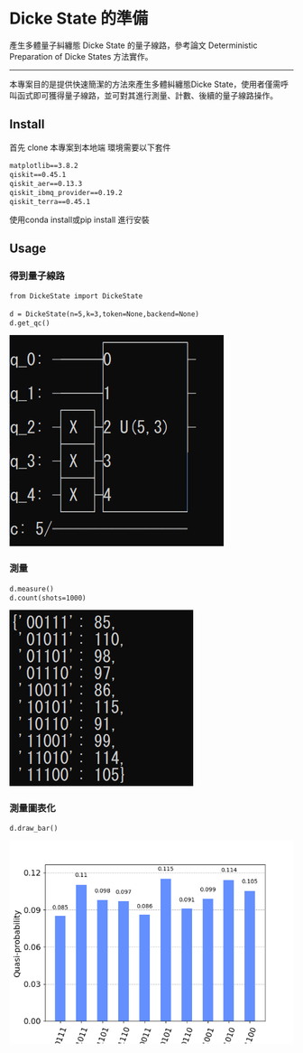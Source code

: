 # Dicke State 的準備

產生多體量子糾纏態 Dicke State 的量子線路，參考論文 Deterministic Preparation of Dicke States 方法實作。

---

本專案目的是提供快速簡潔的方法來產生多體糾纏態Dicke State，使用者僅需呼叫函式即可獲得量子線路，並可對其進行測量、計數、後續的量子線路操作。

## Install

首先 clone 本專案到本地端
環境需要以下套件
```
matplotlib==3.8.2
qiskit==0.45.1
qiskit_aer==0.13.3
qiskit_ibmq_provider==0.19.2
qiskit_terra==0.45.1
```
使用conda install或pip install 進行安裝

## Usage


### 得到量子線路
```
from DickeState import DickeState

d = DickeState(n=5,k=3,token=None,backend=None)
d.get_qc()
```
![alt text](resources/image.png)

### 測量
```
d.measure()
d.count(shots=1000)
```
![alt text](resources/image-2.png)

### 測量圖表化
```
d.draw_bar()
```
![alt text](resources/Figure_1.png)
